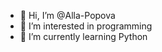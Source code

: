 - 👋 Hi, I’m @Alla-Popova
- 👀 I’m interested in programming
- 🌱 I’m currently learning Python

<!---
Alla-Popova/Alla-Popova is a ✨ special ✨ repository because its `README.md` (this file) appears on your GitHub profile.
You can click the Preview link to take a look at your changes.
--->
